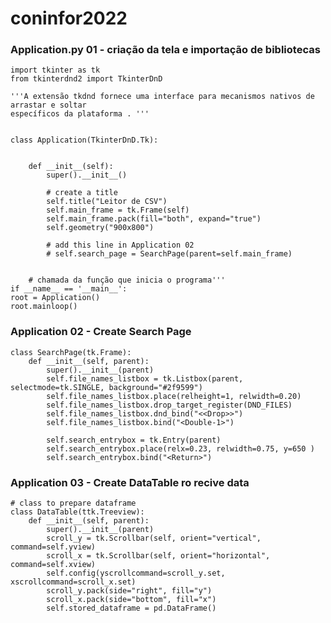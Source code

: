 # coninfor2022

### Application.py 01 - criação da tela e importação de bibliotecas

    import tkinter as tk
    from tkinterdnd2 import TkinterDnD
    
    '''A extensão tkdnd fornece uma interface para mecanismos nativos de arrastar e soltar
    específicos da plataforma . '''


    class Application(TkinterDnD.Tk):


        def __init__(self):
            super().__init__()
    
            # create a title
            self.title("Leitor de CSV")
            self.main_frame = tk.Frame(self)
            self.main_frame.pack(fill="both", expand="true")
            self.geometry("900x800")
            
            # add this line in Application 02
            # self.search_page = SearchPage(parent=self.main_frame)


        # chamada da função que inicia o programa'''
    if __name__ == '__main__':
    root = Application()
    root.mainloop()

### Application 02 - Create Search Page
    
    class SearchPage(tk.Frame):
        def __init__(self, parent):
            super().__init__(parent)
            self.file_names_listbox = tk.Listbox(parent, selectmode=tk.SINGLE, background="#2f9599")
            self.file_names_listbox.place(relheight=1, relwidth=0.20)
            self.file_names_listbox.drop_target_register(DND_FILES)
            self.file_names_listbox.dnd_bind("<<Drop>>")
            self.file_names_listbox.bind("<Double-1>")
    
            self.search_entrybox = tk.Entry(parent)
            self.search_entrybox.place(relx=0.23, relwidth=0.75, y=650 )
            self.search_entrybox.bind("<Return>")

### Application 03 - Create DataTable ro recive data

    # class to prepare dataframe 
    class DataTable(ttk.Treeview):
        def __init__(self, parent):
            super().__init__(parent)
            scroll_y = tk.Scrollbar(self, orient="vertical", command=self.yview)
            scroll_x = tk.Scrollbar(self, orient="horizontal", command=self.xview)
            self.config(yscrollcommand=scroll_y.set, xscrollcommand=scroll_x.set)
            scroll_y.pack(side="right", fill="y")
            scroll_x.pack(side="bottom", fill="x")
            self.stored_dataframe = pd.DataFrame()


